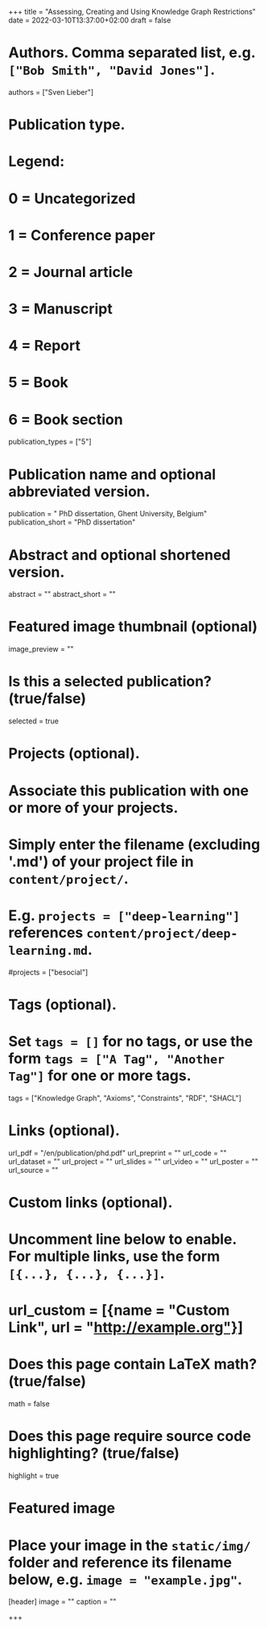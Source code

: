 +++
title = "Assessing, Creating and Using Knowledge Graph Restrictions"
date = 2022-03-10T13:37:00+02:00
draft = false

# Authors. Comma separated list, e.g. `["Bob Smith", "David Jones"]`.
authors = ["Sven Lieber"]

# Publication type.
# Legend:
# 0 = Uncategorized
# 1 = Conference paper
# 2 = Journal article
# 3 = Manuscript
# 4 = Report
# 5 = Book
# 6 = Book section
publication_types = ["5"]

# Publication name and optional abbreviated version.
publication = " PhD dissertation, Ghent University, Belgium"
publication_short = "PhD dissertation"

# Abstract and optional shortened version.
abstract = ""
abstract_short = ""

# Featured image thumbnail (optional)
image_preview = ""

# Is this a selected publication? (true/false)
selected = true

# Projects (optional).
#   Associate this publication with one or more of your projects.
#   Simply enter the filename (excluding '.md') of your project file in `content/project/`.
#   E.g. `projects = ["deep-learning"]` references `content/project/deep-learning.md`.
#projects = ["besocial"]

# Tags (optional).
#   Set `tags = []` for no tags, or use the form `tags = ["A Tag", "Another Tag"]` for one or more tags.
tags = ["Knowledge Graph", "Axioms", "Constraints", "RDF", "SHACL"]

# Links (optional).
url_pdf = "/en/publication/phd.pdf"
url_preprint = ""
url_code = ""
url_dataset = ""
url_project = ""
url_slides = ""
url_video = ""
url_poster = ""
url_source = ""

# Custom links (optional).
#   Uncomment line below to enable. For multiple links, use the form `[{...}, {...}, {...}]`.
# url_custom = [{name = "Custom Link", url = "http://example.org"}]

# Does this page contain LaTeX math? (true/false)
math = false

# Does this page require source code highlighting? (true/false)
highlight = true

# Featured image
# Place your image in the `static/img/` folder and reference its filename below, e.g. `image = "example.jpg"`.
[header]
image = ""
caption = ""

+++

